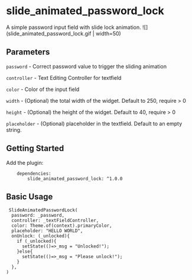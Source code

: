 # slide_animated_password_lock

A simple password input field with slide lock animation.
![](slide_animated_password_lock.gif | width=50)

## Parameters
`password` - Correct password value to trigger the sliding animation 

`controller` - Text Editing Controller for textfield

`color` - Color of the input field

`width` - (Optional) the total width of the widget. Default to 250, require > 0

`height` - (Optional) the height of the widget. Default to 40, require > 0

`placeholder` - (Optional) placeholder in the textfield. Default to an empty string. 


## Getting Started
Add the plugin:
```
    dependencies:
        slide_animated_password_lock: ^1.0.0
```


## Basic Usage

```
 SlideAnimatedPasswordLock(
  password: _password,
  controller: _textFieldController,
  color: Theme.of(context).primaryColor,
  placeholder: "HELLO WORLD",
  onUnlock: (_unlocked){
    if (_unlocked){
      setState(()=>_msg = "Unlocked!");
    }else{
      setState(()=>_msg = "Please unlock!");
    }
  },
)
```
